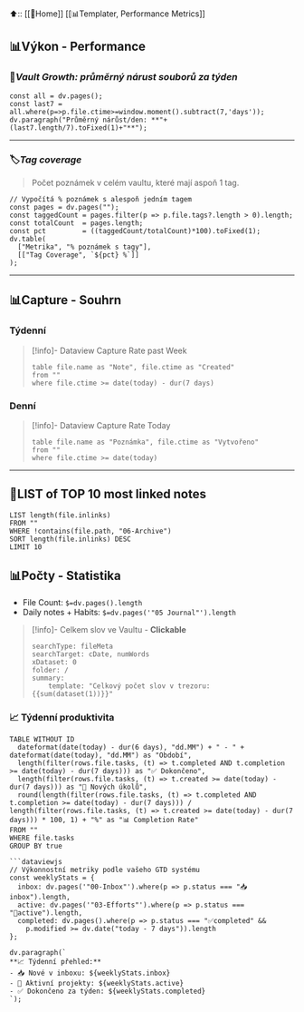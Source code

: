 
⬆️:: [[🏡Home]]
[[📊Templater, Performance Metrics]]

## 📊Výkon - Performance
### 📶*Vault Growth: průměrný nárust souborů za týden*  
```dataviewjs
const all = dv.pages();
const last7 = all.where(p=>p.file.ctime>=window.moment().subtract(7,'days'));
dv.paragraph("Průměrný nárůst/den: **"+(last7.length/7).toFixed(1)+"**");
```
---
### 🏷️*Tag coverage* 
> Počet poznámek v celém vaultu, které mají aspoň 1 tag.
```dataviewjs
// Vypočítá % poznámek s alespoň jedním tagem
const pages = dv.pages("");
const taggedCount = pages.filter(p => p.file.tags?.length > 0).length;
const totalCount  = pages.length;
const pct         = ((taggedCount/totalCount)*100).toFixed(1);
dv.table(
  ["Metrika", "% poznámek s tagy"],
  [["Tag Coverage", `${pct} %`]]
);
```
---
## 📊Capture - Souhrn
### Týdenní
> [!info]- Dataview Capture Rate past Week
> 
> ```dataview
> table file.name as "Note", file.ctime as "Created"
> from ""
> where file.ctime >= date(today) - dur(7 days)
> ```

### Denní
> [!info]- Dataview Capture Rate Today
> 
> ```dataview
> table file.name as "Poznámka", file.ctime as "Vytvořeno"
> from ""
> where file.ctime >= date(today)
> ```

---
##  🔗LIST of TOP 10 most linked notes
``` dataview
LIST length(file.inlinks)
FROM ""
WHERE !contains(file.path, "06-Archive")
SORT length(file.inlinks) DESC
LIMIT 10
```
## 📊Počty - Statistika 
 - File Count: `$=dv.pages().length`
 - Daily notes + Habits: `$=dv.pages('"05 Journal"').length`

> [!info]- Celkem slov ve Vaultu - **Clickable**
> ```tracker
> searchType: fileMeta
> searchTarget: cDate, numWords
> xDataset: 0
> folder: /
> summary:
>     template: "Celkový počet slov v trezoru: {{sum(dataset(1))}}"
> ```



### 📈 Týdenní produktivita
```dataviewxxx
TABLE WITHOUT ID
  dateformat(date(today) - dur(6 days), "dd.MM") + " - " + dateformat(date(today), "dd.MM") as "Období",
  length(filter(rows.file.tasks, (t) => t.completed AND t.completion >= date(today) - dur(7 days))) as "✅ Dokončeno",
  length(filter(rows.file.tasks, (t) => t.created >= date(today) - dur(7 days))) as "📝 Nových úkolů",
  round(length(filter(rows.file.tasks, (t) => t.completed AND t.completion >= date(today) - dur(7 days))) / length(filter(rows.file.tasks, (t) => t.created >= date(today) - dur(7 days))) * 100, 1) + "%" as "📊 Completion Rate"
FROM ""
WHERE file.tasks
GROUP BY true
```

```
```dataviewjs
// Výkonnostní metriky podle vašeho GTD systému
const weeklyStats = {
  inbox: dv.pages('"00-Inbox"').where(p => p.status === "📥inbox").length,
  active: dv.pages('"03-Efforts"').where(p => p.status === "🔄active").length,
  completed: dv.pages().where(p => p.status === "✅completed" && 
    p.modified >= dv.date("today - 7 days")).length
};

dv.paragraph(`
**📈 Týdenní přehled:**
- 📥 Nové v inboxu: ${weeklyStats.inbox}
- 🔄 Aktivní projekty: ${weeklyStats.active}  
- ✅ Dokončeno za týden: ${weeklyStats.completed}
`);

```
```
